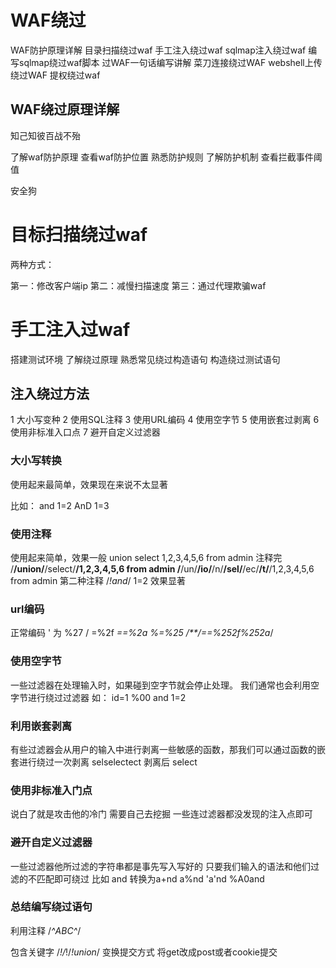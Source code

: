 # WAF绕过

WAF防护原理详解
目录扫描绕过waf
手工注入绕过waf
sqlmap注入绕过waf
编写sqlmap绕过waf脚本
过WAF一句话编写讲解
菜刀连接绕过WAF
webshell上传绕过WAF
提权绕过waf

## WAF绕过原理详解

知己知彼百战不殆

了解waf防护原理
查看waf防护位置
熟悉防护规则
了解防护机制
查看拦截事件阈值

安全狗

# 目标扫描绕过waf

两种方式：

第一：修改客户端ip
第二：减慢扫描速度
第三：通过代理欺骗waf

# 手工注入过waf

搭建测试环境
了解绕过原理
熟悉常见绕过构造语句
构造绕过测试语句

## 注入绕过方法

1 大小写变种
2 使用SQL注释
3 使用URL编码
4 使用空字节
5 使用嵌套过剥离
6 使用非标准入口点
7 避开自定义过滤器

### 大小写转换

使用起来最简单，效果现在来说不太显著

比如：
and 1=2
AnD 1=3

### 使用注释

使用起来简单，效果一般
union select 1,2,3,4,5,6 from admin
注释完
/**/union/**/select/**/1,2,3,4,5,6 from admin
/**/un/**/io/**/n/**/sel/**/ec/**/t/**/1,2,3,4,5,6 from admin
第二种注释
/*!and*/ 1=2 效果显著

### url编码

正常编码
' 为 %27
/ =%2f *==%2a %=%25
/**/==%252f%252a*/

### 使用空字节

一些过滤器在处理输入时，如果碰到空字节就会停止处理。
我们通常也会利用空字节进行绕过过滤器
如：
id=1 %00 and 1=2

### 利用嵌套剥离

有些过滤器会从用户的输入中进行剥离一些敏感的函数，那我们可以通过函数的嵌套进行绕过一次剥离
selselectect
剥离后
select

### 使用非标准入门点

说白了就是攻击他的冷门
需要自己去挖掘
一些连过滤器都没发现的注入点即可

### 避开自定义过滤器

一些过滤器他所过滤的字符串都是事先写入写好的
只要我们输入的语法和他们过滤的不匹配即可绕过
比如 and
转换为a+nd
a%nd
'a'nd
%A0and

### 总结编写绕过语句

利用注释
/*^ABC^*/

包含关键字
/*!/*!/*!union*/
变换提交方式
将get改成post或者cookie提交

